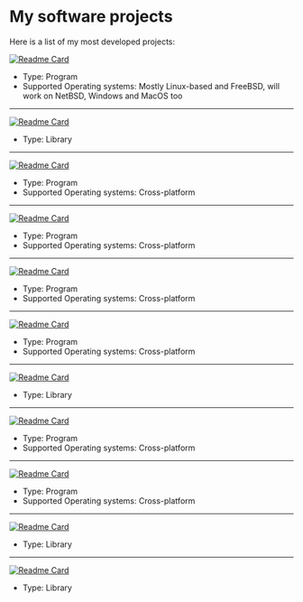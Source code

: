# My software projects

Here is a list of my most developed projects:

[![Readme Card](https://github-readme-stats.vercel.app/api/pin/?username=spacebanana420&repo=tanuki&theme=dark)](https://github.com/spacebanana420/tanuki)

* Type: Program
* Supported Operating systems: Mostly Linux-based and FreeBSD, will work on NetBSD, Windows and MacOS too

---

[![Readme Card](https://github-readme-stats.vercel.app/api/pin/?username=spacebanana420&repo=ffscala&theme=dark)](https://github.com/spacebanana420/ffscala)

* Type: Library

---

[![Readme Card](https://github-readme-stats.vercel.app/api/pin/?username=spacebanana420&repo=virtpebble&theme=dark)](https://github.com/spacebanana420/virtpebble)

* Type: Program
* Supported Operating systems: Cross-platform

---

[![Readme Card](https://github-readme-stats.vercel.app/api/pin/?username=spacebanana420&repo=yakumo&theme=dark)](https://github.com/spacebanana420/yakumo)

* Type: Program
* Supported Operating systems: Cross-platform

---

[![Readme Card](https://github-readme-stats.vercel.app/api/pin/?username=spacebanana420&repo=tofu&theme=dark)](https://github.com/spacebanana420/tofu)

* Type: Program
* Supported Operating systems: Cross-platform
---

[![Readme Card](https://github-readme-stats.vercel.app/api/pin/?username=spacebanana420&repo=Spinplay&theme=dark)](https://github.com/spacebanana420/Spinplay)

* Type: Program
* Supported Operating systems: Cross-platform

---

[![Readme Card](https://github-readme-stats.vercel.app/api/pin/?username=spacebanana420&repo=scalazip&theme=dark)](https://github.com/spacebanana420/scalazip)

* Type: Library

---

[![Readme Card](https://github-readme-stats.vercel.app/api/pin/?username=spacebanana420&repo=Parasol&theme=dark)](https://github.com/spacebanana420/Parasol)

* Type: Program
* Supported Operating systems: Cross-platform

---

[![Readme Card](https://github-readme-stats.vercel.app/api/pin/?username=spacebanana420&repo=Kerolauncher&theme=dark)](https://github.com/spacebanana420/Kerolauncher)

* Type: Program
* Supported Operating systems: Cross-platform

---

[![Readme Card](https://github-readme-stats.vercel.app/api/pin/?username=spacebanana420&repo=bananatui&theme=dark)](https://github.com/spacebanana420/bananatui)

* Type: Library

---

[![Readme Card](https://github-readme-stats.vercel.app/api/pin/?username=spacebanana420&repo=bananaconf&theme=dark)](https://github.com/spacebanana420/bananaconf)

* Type: Library
